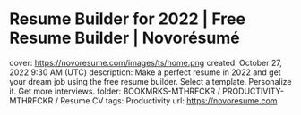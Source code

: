 # Resume Builder for 2022 | Free Resume Builder | Novorésumé

cover: https://novoresume.com/images/ts/home.png
created: October 27, 2022 9:30 AM (UTC)
description: Make a perfect resume in 2022 and get your dream job using the free resume builder. Select a template. Personalize it. Get more interviews.
folder: BOOKMRKS-MTHRFCKR / PRODUCTIVITY-MTHRFCKR / Resume CV
tags: Productivity
url: https://novoresume.com